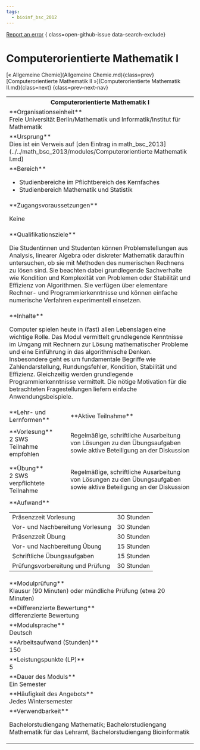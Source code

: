```yaml
---
tags:
  - bioinf_bsc_2012
---
```

[Report an error](https://github.com/SGSSGene/FUB-SUP/issues/new?title=Error%20in%20%22Computerorientierte%20Mathematik%20I%22&body=There%20seems%20to%20be%20an%20error%20in%20module%20%22Computerorientierte%20Mathematik%20I%22%2E%0A%0A%3CDescribe%20here%20a%20slightly%20more%20detailed%20description%20of%20what%20is%20wrong%3E&labels=bug)
{ class=open-github-issue data-search-exclude}

# Computerorientierte Mathematik I

[« Allgemeine Chemie](Allgemeine Chemie.md){class=prev}
[Computerorientierte Mathematik II »](Computerorientierte Mathematik II.md){class=next}
{class=prev-next-nav}

<table markdown id="moduledesc">
<tr markdown class="moduledesc_head"><th colspan="2">Computerorientierte Mathematik I </th></tr>
<tr markdown><td colspan="2">**Organisationseinheit**   <br>Freie Universität Berlin/Mathematik und Informatik/Institut für Mathematik</td></tr>
<tr markdown><td colspan="2">**Ursprung**<br>Dies ist ein Verweis auf [den Eintrag in math_bsc_2013](../../math_bsc_2013/modules/Computerorientierte Mathematik I.md)</td></tr>
<tr markdown><td colspan="2">**Bereich**<br>


- Studienbereiche im Pflichtbereich des Kernfaches
- Studienbereich Mathematik und Statistik

</td></tr>

<tr markdown><td colspan="2">**Zugangsvoraussetzungen** <br>

Keine


</td></tr>
<tr markdown><td colspan="2">**Qualifikationsziele**    <br>

Die Studentinnen und Studenten können Problemstellungen aus Analysis,
linearer Algebra oder diskreter Mathematik daraufhin untersuchen, ob sie mit
Methoden des numerischen Rechnens zu lösen sind. Sie beachten dabei
grundlegende Sachverhalte wie Kondition und Komplexität von Problemen oder
Stabilität und Effizienz von Algorithmen. Sie verfügen über elementare
Rechner- und Programmierkenntnisse und können einfache numerische Verfahren
experimentell einsetzen.


</td></tr>
<tr markdown><td colspan="2">**Inhalte**                <br>

Computer spielen heute in (fast) allen Lebenslagen eine wichtige Rolle. Das
Modul vermittelt grundlegende Kenntnisse im Umgang mit Rechnern zur Lösung
mathematischer Probleme und eine Einführung in das algorithmische Denken.
Insbesondere geht es um fundamentale Begriffe wie Zahlendarstellung,
Rundungsfehler, Kondition, Stabilität und Effizienz. Gleichzeitig werden
grundlegende Programmierkenntnisse vermittelt. Die nötige Motivation für die
betrachteten Fragestellungen liefern einfache Anwendungsbeispiele.


</td></tr>

<tr markdown><td>**Lehr- und Lernformen**</td><td>**Aktive Teilnahme**</td></tr>
<tr markdown><td> **Vorlesung** <br>2 SWS <br> Teilnahme empfohlen</td><td>

Regelmäßige, schriftliche Ausarbeitung von Lösungen zu den Übungsaufgaben sowie aktive Beteiligung an der Diskussion
</td></tr>
<tr markdown><td> **Übung** <br>2 SWS <br> verpflichtete Teilnahme</td><td>

Regelmäßige, schriftliche Ausarbeitung von Lösungen zu den Übungsaufgaben sowie aktive Beteiligung an der Diskussion
</td></tr>
<tr markdown><td colspan="2">**Aufwand**                <br>
<table class="aufwand_table">
<tr><td>Präsenzzeit Vorlesung</td><td>30 Stunden</td></tr>
<tr><td>Vor- und Nachbereitung Vorlesung</td><td>30 Stunden</td></tr>
<tr><td>Präsenzzeit Übung</td><td>30 Stunden</td></tr>
<tr><td>Vor- und Nachbereitung Übung</td><td>15 Stunden</td></tr>
<tr><td>Schriftliche Übungsaufgaben</td><td>15 Stunden</td></tr>
<tr><td>Prüfungsvorbereitung und Prüfung</td><td>30 Stunden</td></tr>
</table>

</td></tr>
<tr markdown><td colspan="2">**Modulprüfung**             <br>Klausur (90 Minuten) oder mündliche Prüfung (etwa 20 Minuten)


</td></tr>
<tr markdown><td colspan="2">**Differenzierte Bewertung** <br>differenzierte Bewertung

</td></tr>
<tr markdown><td colspan="2">**Modulsprache**             <br>Deutsch</td></tr>
<tr markdown><td colspan="2">**Arbeitsaufwand (Stunden)** <br>150</td></tr>
<tr markdown><td colspan="2">**Leistungspunkte (LP)**     <br>5</td></tr>
<tr markdown><td colspan="2">**Dauer des Moduls**         <br>Ein Semester</td></tr>
<tr markdown><td colspan="2">**Häufigkeit des Angebots**  <br>Jedes Wintersemester</td></tr>
<tr markdown><td colspan="2">**Verwendbarkeit**           <br>

Bachelorstudiengang Mathematik; Bachelorstudiengang Mathematik für das
Lehramt, Bachelorstudiengang Bioinformatik


</td></tr>

</table>
